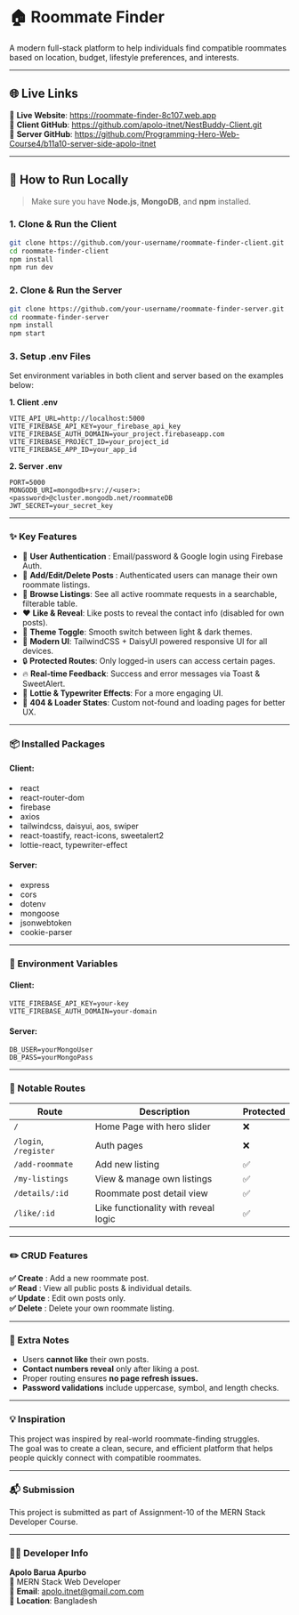 # 🏠 Roommate Finder

A modern full-stack platform to help individuals find compatible roommates based on location, budget, lifestyle preferences, and interests.

---

## 🌐 Live Links

🔗 **Live Website**: https://roommate-finder-8c107.web.app  <br>
🔗 **Client GitHub**: https://github.com/apolo-itnet/NestBuddy-Client.git <br>
🔗 **Server GitHub**: https://github.com/Programming-Hero-Web-Course4/b11a10-server-side-apolo-itnet 

---

## 🧪 How to Run Locally

> Make sure you have **Node.js**, **MongoDB**, and **npm** installed.

### 1. Clone & Run the Client

```bash
git clone https://github.com/your-username/roommate-finder-client.git
cd roommate-finder-client
npm install
npm run dev
```


### 2. Clone & Run the Server


```bash
git clone https://github.com/your-username/roommate-finder-server.git
cd roommate-finder-server
npm install
npm start
```

### 3. Setup .env Files
Set environment variables in both client and server based on the examples below:

**1. Client .env**
```
VITE_API_URL=http://localhost:5000
VITE_FIREBASE_API_KEY=your_firebase_api_key
VITE_FIREBASE_AUTH_DOMAIN=your_project.firebaseapp.com
VITE_FIREBASE_PROJECT_ID=your_project_id
VITE_FIREBASE_APP_ID=your_app_id
```
**2. Server .env**
```
PORT=5000
MONGODB_URI=mongodb+srv://<user>:<password>@cluster.mongodb.net/roommateDB
JWT_SECRET=your_secret_key
```

--- 
### ✨ Key Features
- 🔐 <b>User Authentication</b> : Email/password & Google login using Firebase Auth.
- 📝 <b>Add/Edit/Delete Posts </b>: Authenticated users can manage their own roommate listings.
- 📄 <b> Browse Listings</b>: See all active roommate requests in a searchable, filterable table.
- ❤️ <b> Like & Reveal</b>: Like posts to reveal the contact info (disabled for own posts).
- 🌙 <b> Theme Toggle</b>: Smooth switch between light & dark themes.
- 🎨 <b> Modern UI</b>: TailwindCSS + DaisyUI powered responsive UI for all devices.
- 🔒 <b> Protected Routes</b>: Only logged-in users can access certain pages.
- 🔥 <b> Real-time Feedback</b>: Success and error messages via Toast & SweetAlert.
- 💬 <b> Lottie & Typewriter Effects</b>: For a more engaging UI.
- 🧭 <b> 404 & Loader States</b>: Custom not-found and loading pages for better UX.

---
### 📦 Installed Packages
<h4>Client: </h4>  
<li> react</li>
<li>react-router-dom </li>
<li>firebase </li>
<li> axios</li>
<li>tailwindcss, daisyui, aos, swiper </li>
<li>react-toastify, react-icons, sweetalert2 </li>
<li>lottie-react, typewriter-effect </li>

<h4>Server: </h4>  
<li> express</li>
<li>cors </li>
<li>dotenv </li>
<li>mongoose </li>
<li> jsonwebtoken</li>
<li> cookie-parser</li>

---
### 🔐 Environment Variables
**<h4>Client:</h4>**

```
VITE_FIREBASE_API_KEY=your-key
VITE_FIREBASE_AUTH_DOMAIN=your-domain
```
**<h4>Server:</h4>**

```
DB_USER=yourMongoUser
DB_PASS=yourMongoPass
```
---
### 🚀 Notable Routes
| Route                 | Description                          | Protected |
| --------------------- | ------------------------------------ | --------- |
| `/`                   | Home Page with hero slider           | ❌         |
| `/login`, `/register` | Auth pages                           | ❌         |
| `/add-roommate`       | Add new listing                      | ✅         |
| `/my-listings`        | View & manage own listings           | ✅         |
| `/details/:id`        | Roommate post detail view            | ✅         |
| `/like/:id`           | Like functionality with reveal logic | ✅         |

---
### ✏️ CRUD Features
**✅ Create** : Add a new roommate post. <br>
**✅ Read** : View all public posts & individual details. <br>
**✅ Update** : Edit own posts only. <br>
**✅ Delete** : Delete your own roommate listing. <br>

---
### 📝 Extra Notes
- Users **cannot like** their own posts. <br>
- **Contact numbers reveal** only after liking a post. <br>
- Proper routing ensures **no page refresh issues.** <br>
- **Password validations** include uppercase, symbol, and length checks. <br>

---
### 💡 Inspiration
This project was inspired by real-world roommate-finding struggles. <br> 
The goal was to create a clean, secure, and efficient platform that helps people quickly connect with compatible roommates.

---
### 📬 Submission
This project is submitted as part of Assignment-10 of the MERN Stack Developer Course.

---
### 👨‍💻 Developer Info
**Apolo Barua Apurbo**   <br> 
💼 MERN Stack Web Developer  <br> 
📧 **Email**: apolo.itnet@gmail.com.com  <br> 
📍 **Location**: Bangladesh  <br> 


